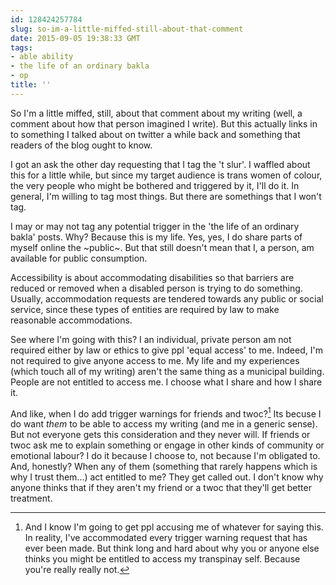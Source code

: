 ```yaml
---
id: 128424257784
slug: so-im-a-little-miffed-still-about-that-comment
date: 2015-09-05 19:38:33 GMT
tags:
- able ability
- the life of an ordinary bakla
- op
title: ''
---
```

So I'm a little miffed, still, about that comment about my writing (well, a comment about how that person imagined I write). But this actually links in to something I talked about on twitter a while back and something that readers of the blog ought to know.

I got an ask the other day requesting that I tag the 't slur'. I waffled about this for a little while, but since my target audience is trans women of colour, the very people who might be bothered and triggered by it, I'll do it. In general, I'm willing to tag most things. But there are somethings that I won't tag.

I may or may not tag any potential trigger in the 'the life of an ordinary bakla' posts. Why? Because this is my life. Yes, yes, I do share parts of myself online the ~public~. But that still doesn't mean that I, a person, am available for public consumption.

Accessibility is about accommodating disabilities so that barriers are reduced or removed when a disabled person is trying to do something. Usually, accommodation requests are tendered towards any public or social service, since these types of entities are required by law to make reasonable accommodations.

See where I'm going with this? I an individual, private person am not required either by law or ethics to give ppl 'equal access' to me. Indeed, I'm not required to give anyone access to me. My life and my experiences (which touch all of my writing) aren't the same thing as a municipal building. People are not entitled to access me. I choose what I share and how I share it.

And like, when I do add trigger warnings for friends and twoc?[^1] Its becuse I do want _them_ to be able to access my writing (and me in a generic sense). But not everyone gets this consideration and they never will. If friends or twoc ask me to explain something or engage in other kinds of community or emotional labour? I do it because I choose to, not because I'm obligated to. And, honestly? When any of them (something that rarely happens which is why I trust them...) act entitled to me? They get called out. I don't know why anyone thinks that if they aren't my friend or a twoc that they'll get better treatment.

[^1]: And I know I'm going to get ppl accusing me of whatever for saying this. In reality, I've accommodated every trigger warning request that has ever been made. But think long and hard about why you or anyone else thinks you might be entitled to access my transpinay self. Because you're really really not.